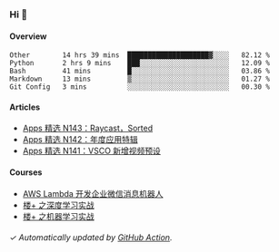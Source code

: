 ### Hi 👋

#### Overview

<!--START_SECTION:waka-->
```text
Other        14 hrs 39 mins  ████████████████████▓░░░░   82.12 % 
Python       2 hrs 9 mins    ███░░░░░░░░░░░░░░░░░░░░░░   12.09 % 
Bash         41 mins         █░░░░░░░░░░░░░░░░░░░░░░░░   03.86 % 
Markdown     13 mins         ▒░░░░░░░░░░░░░░░░░░░░░░░░   01.27 % 
Git Config   3 mins          ░░░░░░░░░░░░░░░░░░░░░░░░░   00.30 % 
```
<!--END_SECTION:waka-->

#### Articles

<!-- BLOG:START -->
- [Apps 精选 N143：Raycast，Sorted](http://huhuhang.com/post/product-hunt/product-hunt-n143)
- [Apps 精选 N142：年度应用特辑](http://huhuhang.com/post/product-hunt/product-hunt-n142)
- [Apps 精选 N141：VSCO 新增视频预设](http://huhuhang.com/post/product-hunt/product-hunt-n141)
<!-- BLOG:END -->

#### Courses

<!-- SYL:START -->
- [AWS Lambda 开发企业微信消息机器人](https://lanqiao.cn/courses/2868)
- [楼+ 之深度学习实战](https://lanqiao.cn/courses/2617)
- [楼+ 之机器学习实战](https://lanqiao.cn/courses/2616)
<!-- SYL:END -->

###### ✓ Automatically updated by [GitHub Action](https://github.com/huhuhang/huhuhang/actions).
